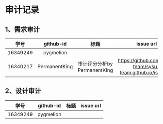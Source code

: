 # 审计记录
## 1、需求审计
学号 | github-id | 标题 | issue url
:-: | :-:|:-:|:-:
16349249 | pygmelion |   |   
16340217 | PermanentKing | 审计评分分析by PermanentKing | https://github.com/sysu-team/sysu-team.github.io/issues/1
## 2、设计审计
学号 | github-id | 标题 | issue url
:-: | :-:|:-:|:-:
16349249 | pygmelion |   |   
